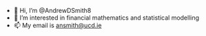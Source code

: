 - 👋 Hi, I’m @AndrewDSmith8
- 👀 I’m interested in financial mathematics and statistical modelling
- 📫 My email is ansmith@ucd.ie

<!---
AndrewDSmith8/AndrewDSmith8 is a ✨ special ✨ repository because its `README.md` (this file) appears on your GitHub profile.
You can click the Preview link to take a look at your changes.
--->

